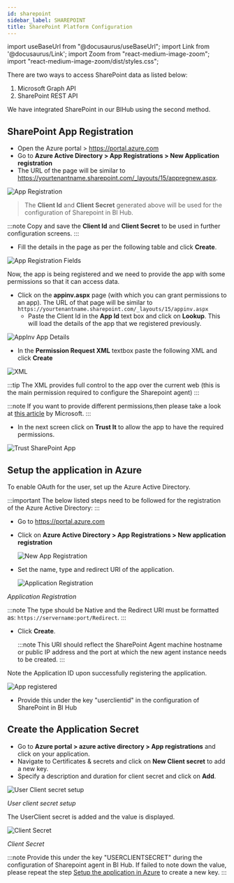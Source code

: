 ```yaml
---
id: sharepoint 
sidebar_label: SHAREPOINT
title: SharePoint Platform Configuration 
---
```


import useBaseUrl from "@docusaurus/useBaseUrl";
import Link from '@docusaurus/Link';
import Zoom from "react-medium-image-zoom";
import "react-medium-image-zoom/dist/styles.css";

There are two ways to access SharePoint data as listed below:
1. Microsoft Graph API
1. SharePoint REST API

We have integrated SharePoint in our BIHub using the second method.

## SharePoint App Registration

 - Open the Azure portal > https://portal.azure.com
 - Go to **Azure Active Directory > App Registrations > New Application registration**
 - The URL of the page will be similar to https://yourtenantname.sharepoint.com/_layouts/15/appregnew.aspx.

 <div style={{textAlign: 'center'}}>
   <Zoom>
    <img alt="App Registration" src={useBaseUrl('/doc-images/sharepoint/app-register.png')}/>
   </Zoom>
 </div>

 > The **Client Id** and **Client Secret** generated above will be used for the configuration of Sharepoint in BI Hub.
 
 :::note
 Copy and save the **Client Id** and **Client Secret** to be used in further configuration screens.
 :::

 - Fill the details in the page as per the following table and click **Create**.

 <div style={{textAlign: 'center'}}>
   <Zoom>
    <img alt="App Registration Fields" src={useBaseUrl('/doc-images/sharepoint/app-register-fields.png')}/>
   </Zoom>
 </div>

 Now, the app is being registered and we need to provide the app with some permissions so that it can access data. 
 - Click on the **appinv.aspx** page (with which you can grant permissions to an app). The URL of that page will be similar to `https://yourtenantname.sharepoint.com/_layouts/15/appinv.aspx`
   - Paste the Client Id in the **App Id** text box and click on **Lookup**. This will load the details of the app that we registered previously.

  <div style={{textAlign: 'center'}}>
    <Zoom>
      <img alt="AppInv App Details" src={useBaseUrl('/doc-images/sharepoint/appinv-details.png')}/>
    </Zoom>
  </div>

   - In the **Permission Request XML** textbox paste the following XML and click **Create**
   <div style={{textAlign: 'center'}}>
    <Zoom>
     <img alt="XML" src={useBaseUrl('/doc-images/sharepoint/xml.png')}/>
    </Zoom>
   </div>

   :::tip
    The XML provides full control to the app over the current web (this is the main permission required to configure the Sharepoint agent)
   :::

   :::note
    If you want to provide different permissions,then please take a look at [this article](https://docs.microsoft.com/en-us/sharepoint/dev/sp-add-ins/add-in-permissions-in-sharepoint) by Microsoft.
    :::
  
- In the next screen click on **Trust It** to allow the app to have the required permissions.

<div style={{textAlign: 'center'}}>
  <Zoom>
<img alt="Trust SharePoint App" src={useBaseUrl('/doc-images/sharepoint/trust-app.png')}/>
  </Zoom>
</div>

## Setup the application in Azure

To enable OAuth for the user, set up the Azure Active Directory.

:::important
The below listed steps need to be followed for the registration of the Azure Active Directory:
:::

* Go to https://portal.azure.com
* Click on **Azure Active Directory > App Registrations > New application registration**

  <div style={{textAlign: 'center'}}>
    <Zoom>
      <img alt="New App Registration" src={useBaseUrl('/doc-images/powerbi/azure-app-setup.png')}/>
    </Zoom>
  </div>

* Set  the  name, type  and  redirect  URI  of  the  application. 
  
  <div style={{textAlign: 'center'}}>
  <Zoom>
    <img alt="Application Registration" src={useBaseUrl('/doc-images/powerbi/application-registeration.png')}/>
  </Zoom>
  </ div>

 *Application Registration*
  
  :::note
  The type should be  Native and  the  Redirect  URI  must  be formatted as: `https://servername:port/Redirect`.
  :::

* Click **Create**. 
  
  :::note
  This URI should reflect the SharePoint Agent machine hostname or public IP address and the port at which the new agent instance needs to be created.
  :::

Note the Application ID upon successfully registering the application.

<div style={{textAlign: 'center'}}>
  <Zoom>
<img alt="App registered" src={useBaseUrl('/doc-images/sharepoint/app-registered.png')}/>
  </Zoom>
</div>

- Provide this under the key "userclientid" in the configuration of SharePoint in BI Hub

## Create the Application Secret 

 - Go to **Azure portal > azure active directory > App registrations** and click on your application.
 - Navigate to Certificates & secrets and click on **New Client secret** to add a new key.
 - Specify a description and duration for client secret and click on **Add**.  
 
  <div style={{textAlign: 'center'}}>
  <Zoom>
    <img alt="User Client secret setup" src={useBaseUrl('/doc-images/powerbi/app-key-setup.png')}/>
  </Zoom>
  </ div>

  *User client secret setup*

 The UserClient secret is added and the value is displayed.

   <div style={{textAlign: 'center'}}>
  <Zoom>
    <img alt="Client Secret" src={useBaseUrl('/doc-images/powerbi/client-secret.png')}/>
  </Zoom>
  </div>

 *Client Secret* 

 :::note
 Provide this under the key "USERCLIENTSECRET" during the configuration of Sharepoint agent in BI Hub.
 If failed to note down the value, please repeat the step [Setup the application in Azure](#setup-the-application-in-azure) to create a new key.
 :::

<!-- A screenshot -->
<!-- Confirm with Mohan if this is needed
- **Sharepointsite** = Your sharepoint site url (For eg: https://yoursite.sharepoint.com/sites/test)
- **ClientId** = Client ID Registered in sharepoint app 
- **Clientsecret** = Client Secret Registered in sharepoint app 
- **Userclientid** = Client ID Registered in Azure Portal
- **Userclientsecret** = Client Secret Registered in Azure Portal
- **Tokenurl** = https://login.microsoftonline.com/{azure_tenantID}/oauth2/token
- **Redirecturl** = Redirect URL mentioned in Azure Portal
- **Resource** = Your sharepoint domain url(For eg: `https://yourdomain.sharepoint.com`)
- **Host** = Your sharepoint domain name without http/https. (For eg: `yourdomain.sharepoint.com`)
- **Sharepointid** = 00000003-0000-0ff1-ce00-000000000000 (Common for all)
- **Tenantid** = Tenant ID registered in Azure Portal
-->